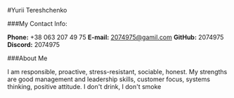 #Yurii Tereshchenko

###My Contact Info:

**Phone:** +38 063 207 49 75
**E-mail:** 2074975@gamil.com
**GitHub:** 2074975
**Discord:** 2074975

###About Me

I am responsible, proactive, stress-resistant, sociable, honest. My strengths are good management and leadership skills, customer focus, systems thinking, positive attitude. I don't drink, I don't smoke
